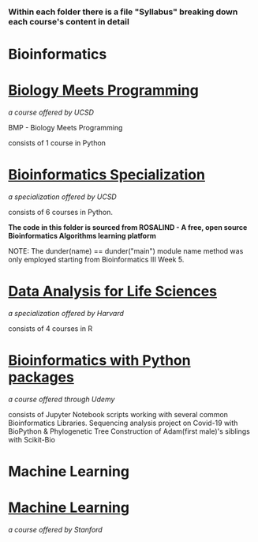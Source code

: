 ### Within each folder there is a file "Syllabus" breaking down each course's content in detail

# Bioinformatics

# [Biology Meets Programming](https://www.coursera.org/learn/bioinformatics)
_a course offered by UCSD_ 

BMP - Biology Meets Programming

consists of 1 course in Python

# [Bioinformatics Specialization](https://www.coursera.org/specializations/bioinformatics)
_a specialization offered by UCSD_ 

consists of 6 courses in Python. 

**The code in this folder is sourced from ROSALIND - A free, open source Bioinformatics Algorithms learning platform** 

NOTE: The dunder(name) == dunder("main") module name method was only employed starting from Bioinformatics III Week 5.

# [Data Analysis for Life Sciences](https://www.edx.org/professional-certificate/harvardx-data-analysis-for-life-sciences?index=product&queryID=771038caca508483526c0c77cdef1866&position=1)
_a specialization offered by Harvard_

consists of 4 courses in R 

# [Bioinformatics with Python packages](https://www.udemy.com/course/bioinformatics-with-python/)
_a course offered through Udemy_

consists of Jupyter Notebook scripts working with several common Bioinformatics Libraries. Sequencing analysis project on Covid-19 with BioPython & Phylogenetic Tree Construction of Adam(first male)'s siblings with Scikit-Bio

# Machine Learning

# [Machine Learning](https://www.coursera.org/learn/machine-learning)
_a course offered by Stanford_

